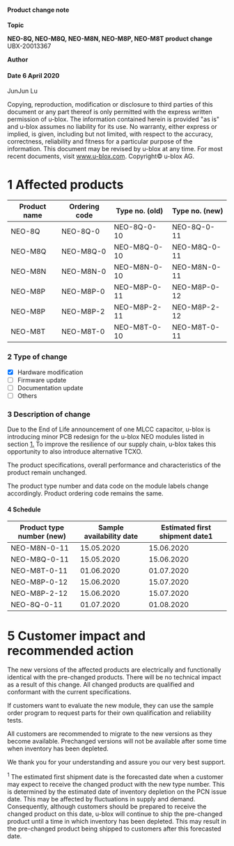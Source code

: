 

#### **Product change note**

**Topic**

**NEO-8Q, NEO-M8Q, NEO-M8N, NEO-M8P, NEO-M8T product change** UBX-20013367

**Author**

#### **Date** 6 April 2020

JunJun Lu

Copying, reproduction, modification or disclosure to third parties of this document or any part thereof is only permitted with the express written permission of u-blox. The information contained herein is provided "as is" and u-blox assumes no liability for its use. No warranty, either express or implied, is given, including but not limited, with respect to the accuracy, correctness, reliability and fitness for a particular purpose of the information. This document may be revised by u-blox at any time. For most recent documents, visit www.u-blox.com. Copyright© u-blox AG.

# <span id="page-0-0"></span>**1 Affected products**

| Product name | Ordering code | Type no. (old) | Type no. (new) |
|--------------|---------------|----------------|----------------|
| NEO-8Q       | NEO-8Q-0      | NEO-8Q-0-10    | NEO-8Q-0-11    |
| NEO-M8Q      | NEO-M8Q-0     | NEO-M8Q-0-10   | NEO-M8Q-0-11   |
| NEO-M8N      | NEO-M8N-0     | NEO-M8N-0-10   | NEO-M8N-0-11   |
| NEO-M8P      | NEO-M8P-0     | NEO-M8P-0-11   | NEO-M8P-0-12   |
| NEO-M8P      | NEO-M8P-2     | NEO-M8P-2-11   | NEO-M8P-2-12   |
| NEO-M8T      | NEO-M8T-0     | NEO-M8T-0-10   | NEO-M8T-0-11   |

### **2 Type of change**

- ☒ Hardware modification
- ☐ Firmware update
- ☐ Documentation update
- ☐ Others

### **3 Description of change**

Due to the End of Life announcement of one MLCC capacitor, u-blox is introducing minor PCB redesign for the u-blox NEO modules listed in section [1.](#page-0-0) To improve the resilience of our supply chain, u-blox takes this opportunity to also introduce alternative TCXO.

The product specifications, overall performance and characteristics of the product remain unchanged.

The product type number and data code on the module labels change accordingly. Product ordering code remains the same.



#### **4 Schedule**

| Product type number (new) | Sample availability date | Estimated first shipment date1 |
|---------------------------|--------------------------|--------------------------------|
| NEO-M8N-0-11              | 15.05.2020               | 15.06.2020                     |
| NEO-M8Q-0-11              | 15.05.2020               | 15.06.2020                     |
| NEO-M8T-0-11              | 01.06.2020               | 01.07.2020                     |
| NEO-M8P-0-12              | 15.06.2020               | 15.07.2020                     |
| NEO-M8P-2-12              | 15.06.2020               | 15.07.2020                     |
| NEO-8Q-0-11               | 01.07.2020               | 01.08.2020                     |

# **5 Customer impact and recommended action**

The new versions of the affected products are electrically and functionally identical with the pre-changed products. There will be no technical impact as a result of this change. All changed products are qualified and conformant with the current specifications.

If customers want to evaluate the new module, they can use the sample order program to request parts for their own qualification and reliability tests.

All customers are recommended to migrate to the new versions as they become available. Prechanged versions will not be available after some time when inventory has been depleted.

We thank you for your understanding and assure you our very best support.

<span id="page-1-0"></span> <sup>1</sup> The estimated first shipment date is the forecasted date when a customer may expect to receive the changed product with the new type number. This is determined by the estimated date of inventory depletion on the PCN issue date. This may be affected by fluctuations in supply and demand. Consequently, although customers should be prepared to receive the changed product on this date, u-blox will continue to ship the pre-changed product until a time in which inventory has been depleted. This may result in the pre-changed product being shipped to customers after this forecasted date.